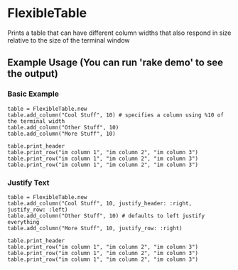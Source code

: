# FlexibleTable

Prints a table that can have different column widths that also respond in size relative to the size of the terminal window


## Example Usage (You can run 'rake demo' to see the output)


### Basic Example

```
table = FlexibleTable.new
table.add_column("Cool Stuff", 10) # specifies a column using %10 of the terminal width
table.add_column("Other Stuff", 10)
table.add_column("More Stuff", 10)

table.print_header
table.print_row("im column 1", "im column 2", "im column 3")
table.print_row("im column 1", "im column 2", "im column 3")
table.print_row("im column 1", "im column 2", "im column 3")
```

### Justify Text

```
table = FlexibleTable.new
table.add_column("Cool Stuff", 10, justify_header: :right, justify_row: :left)
table.add_column("Other Stuff", 10) # defaults to left justify everything
table.add_column("More Stuff", 10, justify_row: :right)

table.print_header
table.print_row("im column 1", "im column 2", "im column 3")
table.print_row("im column 1", "im column 2", "im column 3")
table.print_row("im column 1", "im column 2", "im column 3")
```
